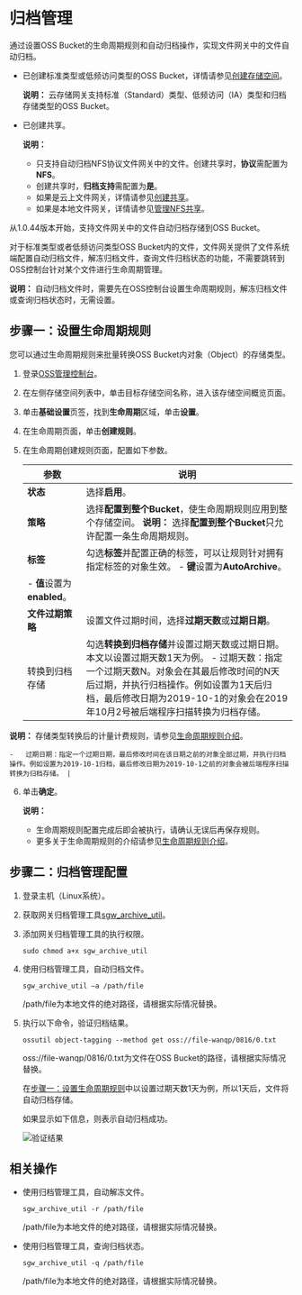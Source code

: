 # 归档管理

通过设置OSS Bucket的生命周期规则和自动归档操作，实现文件网关中的文件自动归档。

-   已创建标准类型或低频访问类型的OSS Bucket，详情请参见[创建存储空间](/intl.zh-CN/快速入门/控制台快速入门/创建存储空间.md)。

    **说明：** 云存储网关支持标准（Standard）类型、低频访问（IA）类型和归档存储类型的OSS Bucket。

-   已创建共享。

    **说明：**

    -   只支持自动归档NFS协议文件网关中的文件。创建共享时，**协议**需配置为**NFS**。
    -   创建共享时，**归档支持**需配置为**是**。
    -   如果是云上文件网关，详情请参见[创建共享](/intl.zh-CN/云控制台用户指南/文件网关/管理共享.md)。
    -   如果是本地文件网关，详情请参见[管理NFS共享](/intl.zh-CN/本地控制台用户指南/文件网关/管理NFS共享.md)。

从1.0.44版本开始，支持文件网关中的文件自动归档存储到OSS Bucket。

对于标准类型或者低频访问类型OSS Bucket内的文件，文件网关提供了文件系统端配置自动归档文件，解冻归档文件，查询文件归档状态的功能，不需要跳转到OSS控制台针对某个文件进行生命周期管理。

**说明：** 自动归档文件时，需要先在OSS控制台设置生命周期规则，解冻归档文件或查询归档状态时，无需设置。

## 步骤一：设置生命周期规则

您可以通过生命周期规则来批量转换OSS Bucket内对象（Object）的存储类型。

1.  登录[OSS管理控制台](https://oss.console.aliyun.com/)。

2.  在左侧存储空间列表中，单击目标存储空间名称，进入该存储空间概览页面。

3.  单击**基础设置**页签，找到**生命周期**区域，单击**设置**。

4.  在生命周期页面，单击**创建规则**。

5.  在生命周期创建规则页面，配置如下参数。

    |参数|说明|
    |--|--|
    |**状态**|选择**启用**。|
    |**策略**|选择**配置到整个Bucket**，使生命周期规则应用到整个存储空间。 **说明：** 选择**配置到整个Bucket**只允许配置一条生命周期规则。 |
    |**标签**|勾选**标签**并配置正确的标签，可以让规则针对拥有指定标签的对象生效。     -   **键**设置为**AutoArchive**。
    -   **值**设置为**enabled**。 |
    |**文件过期策略**|设置文件过期时间，选择**过期天数**或**过期日期**。|
    |转换到归档存储|勾选**转换到归档存储**并设置过期天数或过期日期。本文以设置过期天数1天为例。     -   过期天数：指定一个过期天数N。对象会在其最后修改时间的N天后过期，并执行归档操作。例如设置为1天后归档，最后修改日期为2019-10-1的对象会在2019年10月2号被后端程序扫描转换为归档存储。

**说明：** 存储类型转换后的计量计费规则，请参见[生命周期规则介绍](/intl.zh-CN/开发指南/对象/文件（Object）/文件生命周期/生命周期规则介绍.md)。

    -   过期日期：指定一个过期日期，最后修改时间在该日期之前的对象全部过期，并执行归档操作。例如设置为2019-10-1归档，最后修改日期为2019-10-1之前的对象会被后端程序扫描转换为归档存储。 |

6.  单击**确定**。

    **说明：**

    -   生命周期规则配置完成后即会被执行，请确认无误后再保存规则。
    -   更多关于生命周期规则的介绍请参见[生命周期规则介绍](/intl.zh-CN/开发指南/对象/文件（Object）/文件生命周期/生命周期规则介绍.md)。

## 步骤二：归档管理配置

1.  登录主机（Linux系统）。

2.  获取网关归档管理工具[sgw\_archive\_util](http://gosspublic.alicdn.com/sgw/sgw_archive_util)。

3.  添加网关归档管理工具的执行权限。

    ```
    sudo chmod a+x sgw_archive_util
    ```

4.  使用归档管理工具，自动归档文件。

    ```
    sgw_archive_util –a /path/file
    ```

    /path/file为本地文件的绝对路径，请根据实际情况替换。

5.  执行以下命令，验证归档结果。

    ```
    ossutil object-tagging --method get oss://file-wanqp/0816/0.txt
    ```

    oss://file-wanqp/0816/0.txt为文件在OSS Bucket的路径，请根据实际情况替换。

    在[步骤一：设置生命周期规则](#section_0aj_7nv_2y3)中以设置过期天数1天为例，所以1天后，文件将自动归档存储。

    如果显示如下信息，则表示自动归档成功。

    ![验证结果](https://static-aliyun-doc.oss-accelerate.aliyuncs.com/assets/img/1195891751/p61570.png)


## 相关操作

-   使用归档管理工具，自动解冻文件。

    ```
    sgw_archive_util -r /path/file
    ```

    /path/file为本地文件的绝对路径，请根据实际情况替换。

-   使用归档管理工具，查询归档状态。

    ```
    sgw_archive_util -q /path/file
    ```

    /path/file为本地文件的绝对路径，请根据实际情况替换。


